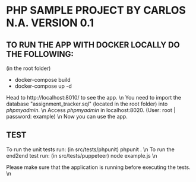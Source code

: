 # PHP SAMPLE PROJECT BY CARLOS N.A. VERSION 0.1


## TO RUN THE APP WITH DOCKER LOCALLY DO THE FOLLOWING:

(in the root folder)
- docker-compose build
- docker-compose up -d 

Head to http://localhost:8010/ to see the app. \n
You need to import the database "assignment_tracker.sql" (located in the root folder) into *phpmyadmin*. \n
Access *phpmyadmin* in localhost:8020. (User: root | password: example) \n
Now you can use the app.

## TEST

To run the unit tests run: (in src/tests/phpunit) phpunit . \n
To run the end2end test run: (in src/tests/puppeteer) node example.js \n

Please make sure that the application is running before executing the tests. \n
